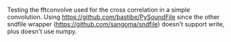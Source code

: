 Testing the fftconvolve used for the cross correlation in a simple convolution. Using 
https://github.com/bastibe/PySoundFile since the other sndfile wrapper (https://github.com/sangoma/sndfile) doesn't support write, plus doesn't use numpy.
